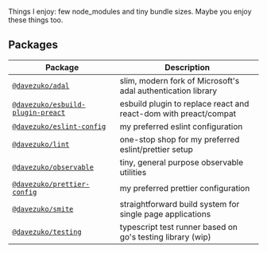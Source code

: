 Things I enjoy: few node_modules and tiny bundle sizes. Maybe you enjoy these things too.

## Packages

| Package                                                               | Description                                                      |
| --------------------------------------------------------------------- | ---------------------------------------------------------------- |
| [`@davezuko/adal`](./packages/adal)                                   | slim, modern fork of Microsoft's adal authentication library     |
| [`@davezuko/esbuild-plugin-preact`](./packages/esbuild-plugin-preact) | esbuild plugin to replace react and react-dom with preact/compat |
| [`@davezuko/eslint-config`](./packages/eslint-config)                 | my preferred eslint configuration                                |
| [`@davezuko/lint`](./packages/lint)                                   | one-stop shop for my preferred eslint/prettier setup             |
| [`@davezuko/observable`](./packages/observable)                       | tiny, general purpose observable utilities                       |
| [`@davezuko/prettier-config`](./packages/prettier-config)             | my preferred prettier configuration                              |
| [`@davezuko/smite`](./packages/smite)                                 | straightforward build system for single page applications        |
| [`@davezuko/testing`](./packages/testing)                             | typescript test runner based on go's testing library (wip)       |
